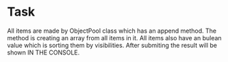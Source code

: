 # Task 
All items are made by ObjectPool class which has an append method. The method is creating an array from all items in it.
All items also have an bulean value which is sorting them by visibilities. 
After submiting the result will be shown IN THE CONSOLE.
